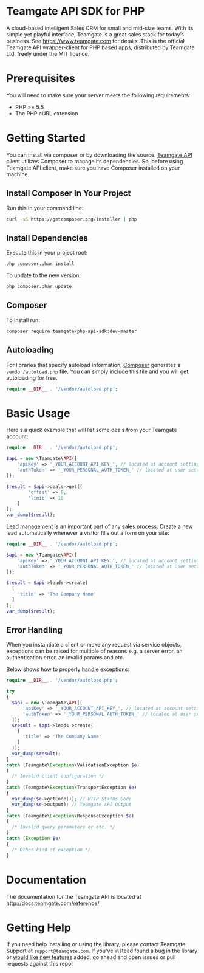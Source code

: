 # Teamgate API SDK for PHP
A cloud-based intelligent Sales CRM for small and mid-size teams. With its simple yet playful interface, Teamgate is a great sales stack for today’s business. See https://www.teamgate.com for details.
This is the official Teamgate API wrapper-client for PHP based apps, distributed by Teamgate Ltd. freely under the MIT licence.

# Prerequisites
You will need to make sure your server meets the following requirements:
- PHP >= 5.5
- The PHP cURL extension

# Getting Started
You can install via composer or by downloading the source. 
[Teamgate API](http://docs.teamgate.com/reference/) client utilizes Composer to manage its dependencies. So, before using Teamgate API client, make sure you have Composer installed on your machine.

## Install Composer In Your Project
Run this in your command line:
```bash
curl -sS https://getcomposer.org/installer | php
```
## Install Dependencies
Execute this in your project root:
```bash
php composer.phar install
```

To update to the new version:
```bash
php composer.phar update
```

## Composer
To install run:
```bash
composer require teamgate/php-api-sdk:dev-master
```

## Autoloading
For libraries that specify autoload information, [Composer](https://getcomposer.org/download/) generates a `vendor/autoload.php` file. You can simply include this file and you will get autoloading for free.
```php
require __DIR__ . '/vendor/autoload.php';
```

# Basic Usage
Here's a quick example that will list some deals from your Teamgate account:
```php
require __DIR__ . '/vendor/autoload.php';

$api = new \Teamgate\API([
    'apiKey' => '_YOUR_ACCOUNT_API_KEY_', // located at account settings -> additional features -> external apps
    'authToken' => '_YOUR_PERSONAL_AUTH_TOKEN_' // located at user settings -> preferences
]);

$result = $api->deals->get([
        'offset' => 0, 
        'limit' => 10
    ]
);
var_dump($result);
```
[Lead management](https://www.teamgate.com/solutions/lead-management/) is an important part of any [sales process](https://www.teamgate.com/solutions/sales-pipeline-management/). Create a new lead automatically whenever a visitor fills out a form on your site:
```php
require __DIR__ . '/vendor/autoload.php';

$api = new \Teamgate\API([
    'apiKey' => '_YOUR_ACCOUNT_API_KEY_', // located at account settings -> additional features -> external apps
    'authToken' => '_YOUR_PERSONAL_AUTH_TOKEN_' // located at user settings -> preferences
]);

$result = $api->leads->create(
  [
    'title' => 'The Company Name'
  ]
);
var_dump($result);
```

## Error Handling
When you instantiate a client or make any request via service objects, exceptions can be raised for multiple of reasons e.g. a server error, an authentication error, an invalid params and etc.

Below shows how to properly handle exceptions:
```php
require __DIR__ . '/vendor/autoload.php';

try 
{
  $api = new \Teamgate\API([
      'apiKey' => '_YOUR_ACCOUNT_API_KEY_', // located at account settings -> additional features -> external apps
      'authToken' => '_YOUR_PERSONAL_AUTH_TOKEN_' // located at user settings -> preferences
  ]);
  $result = $api->leads->create(
    [
      'title' => 'The Company Name'
    ]
  ));
  var_dump($result);
} 
catch (Teamgate\Exception\ValidationException $e) 
{
  /* Invalid client configuration */
} 
catch (Teamgate\Exception\TransportException $e) 
{
  var_dump($e->getCode()); // HTTP Status Code
  var_dump($e->output); // Teamgate API Output
}
catch (Teamgate\Exception\ResponseException $e) 
{
  /* Invalid query parameters or etc. */
}
catch (Exception $e)
{
  /* Other kind of exception */
}
```

# Documentation
The documentation for the Teamgate API is located at http://docs.teamgate.com/reference/

# Getting Help
If you need help installing or using the library, please contact Teamgate Support at `support@teamgate.com`.
If you've instead found a bug in the library or [would like new features](https://www.teamgate.com/integration-request-forms/) added, go ahead and open issues or pull requests against this repo!
